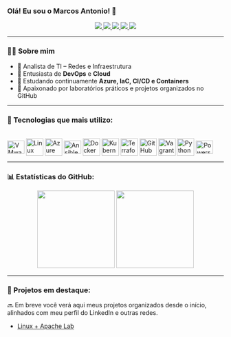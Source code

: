 ### Olá! Eu sou o Marcos Antonio! 👋

<div align="center"> 
  <a href="https://www.youtube.com/channel/UCEoqQByA8Hm9qE10pqmIVxw" target="_blank">
    <img src="https://img.shields.io/badge/YouTube-FF0000?style=for-the-badge&logo=youtube&logoColor=white" />
  </a>
  <a href="https://www.instagram.com/marnep12/" target="_blank">
    <img src="https://img.shields.io/badge/Instagram-%23E4405F?style=for-the-badge&logo=instagram&logoColor=white" />
  </a>
  <a href="https://www.twitch.tv/marnep12" target="_blank">
    <img src="https://img.shields.io/badge/Twitch-9146FF?style=for-the-badge&logo=twitch&logoColor=white" />
  </a>
  <a href="https://www.linkedin.com/in/marcosantoniotic/" target="_blank">
    <img src="https://img.shields.io/badge/LinkedIn-%230077B5?style=for-the-badge&logo=linkedin&logoColor=white" />
  </a>
  <a href="https://github.com/marcosantoniotic" target="_blank">
    <img src="https://img.shields.io/badge/GitHub-000000?style=for-the-badge&logo=github&logoColor=white" />
  </a>
</div>

---

### 👨‍💻 Sobre mim  
- 🔹 Analista de TI – Redes e Infraestrutura  
- 🔹 Entusiasta de **DevOps** e **Cloud**  
- 🔹 Estudando continuamente **Azure, IaC, CI/CD e Containers**  
- 🔹 Apaixonado por laboratórios práticos e projetos organizados no GitHub  

---

### 🚀 Tecnologias que mais utilizo:
<div style="display: inline_block"><br>
  <img align="center" alt="VMware" height="30" width="40" src="https://img.icons8.com/color/48/000000/vmware.png"/>
  <img align="center" alt="Linux" height="40" width="40" src="https://cdn.jsdelivr.net/gh/devicons/devicon/icons/linux/linux-original.svg" />
  <img align="center" alt="Azure" height="40" width="40" src="https://cdn.jsdelivr.net/gh/devicons/devicon/icons/azure/azure-original.svg" />
  <img align="center" alt="Ansible" height="30" width="40" src="https://cdn.jsdelivr.net/gh/devicons/devicon/icons/ansible/ansible-original.svg" />
  <img align="center" alt="Docker" height="40" width="40" src="https://cdn.jsdelivr.net/gh/devicons/devicon/icons/docker/docker-original.svg" />
  <img align="center" alt="Kubernetes" height="40" width="40" src="https://cdn.jsdelivr.net/gh/devicons/devicon/icons/kubernetes/kubernetes-plain.svg" />
  <img align="center" alt="Terraform" height="40" width="40" src="https://cdn.jsdelivr.net/gh/devicons/devicon/icons/terraform/terraform-original.svg" />
  <img align="center" alt="GitHub" height="40" width="40" src="https://cdn.jsdelivr.net/gh/devicons/devicon/icons/github/github-original.svg" />
  <img align="center" alt="Vagrant" height="40" width="40" src="https://cdn.jsdelivr.net/gh/devicons/devicon/icons/vagrant/vagrant-original.svg" />
  <img align="center" alt="Python" height="40" width="40" src="https://cdn.jsdelivr.net/gh/devicons/devicon/icons/python/python-original.svg" />
  <img align="center" alt="Powershell" height="30" width="40" src="https://img.icons8.com/color/48/000000/powershell.png"/>
</div>

---

### 📊 Estatísticas do GitHub:
<div align="center">
  <img height="180em" src="https://github-readme-stats.vercel.app/api?username=marcosantoniotic&show_icons=true&theme=tokyonight&include_all_commits=true&count_private=true"/>
  <img height="180em" src="https://github-readme-stats.vercel.app/api/top-langs/?username=marcosantoniotic&layout=compact&langs_count=7&theme=tokyonight&theme=tokyonight&cache_seconds=7200"/>
</div>

---

### 📂 Projetos em destaque:
🔜 Em breve você verá aqui meus projetos organizados desde o início, alinhados com meu perfil do LinkedIn e outras redes.  
- [Linux + Apache Lab](https://github.com/marcosantoniotic/linux-apache)
